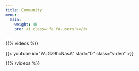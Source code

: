 ```yaml
---
title: Community
menu:
  main:
    weight: 40
    pre: <i class='fa fa-users'></i>
---
```



{{% videos %}}

{{< youtube id="WJGz9hcNasA" start="0" class="video" >}}

{{% /videos %}}
